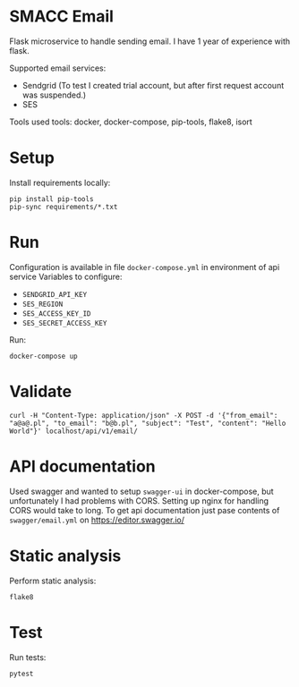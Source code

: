 # SMACC Email
Flask microservice to handle sending email.
I have 1 year of experience with flask.

Supported email services:
* Sendgrid (To test I created trial account, but after first request account was suspended.)
* SES

Tools used tools: docker, docker-compose, pip-tools, flake8, isort

# Setup

Install requirements locally:
```
pip install pip-tools
pip-sync requirements/*.txt
```

# Run

Configuration is available in file `docker-compose.yml` in environment of api service
Variables to configure:
* `SENDGRID_API_KEY`
* `SES_REGION`
* `SES_ACCESS_KEY_ID`
* `SES_SECRET_ACCESS_KEY`


Run:
```
docker-compose up
```

# Validate
```
curl -H "Content-Type: application/json" -X POST -d '{"from_email": "a@a@.pl", "to_email": "b@b.pl", "subject": "Test", "content": "Hello World"}' localhost/api/v1/email/
```

# API documentation
Used swagger and wanted to setup `swagger-ui` in docker-compose, but unfortunately I had problems with CORS.
Setting up nginx for handling CORS would take to long.
To get api documentation just pase contents of `swagger/email.yml` on https://editor.swagger.io/

# Static analysis

Perform static analysis:
```
flake8
```

# Test

Run tests:
```
pytest
```

